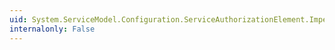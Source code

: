 ```yaml
---
uid: System.ServiceModel.Configuration.ServiceAuthorizationElement.ImpersonateOnSerializingReply
internalonly: False
---
```

